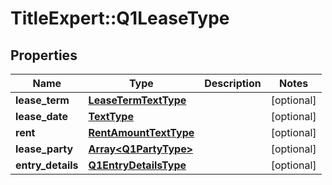# TitleExpert::Q1LeaseType

## Properties
Name | Type | Description | Notes
------------ | ------------- | ------------- | -------------
**lease_term** | [**LeaseTermTextType**](LeaseTermTextType.md) |  | [optional] 
**lease_date** | [**TextType**](TextType.md) |  | [optional] 
**rent** | [**RentAmountTextType**](RentAmountTextType.md) |  | [optional] 
**lease_party** | [**Array&lt;Q1PartyType&gt;**](Q1PartyType.md) |  | [optional] 
**entry_details** | [**Q1EntryDetailsType**](Q1EntryDetailsType.md) |  | [optional] 



